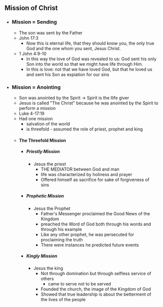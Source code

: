 ## Mission of Christ
- ### Mission = Sending
	- The son was sent by the Father
	- John 17:3
		- Now this is eternal life, that they should know you, the only true God and the one whom you sent, Jesus Christ.
	- 1 John 4:9-10
		- In this way the love of God was revealed to us: God sent his only Son into the world so that we might have life through Him.
		- In  this is love: not that we have loved God, but that he loved us and sent his Son as expiation for our sins
- ### Mission = Anointing
	- Son was anointed by the Spirit -> Spirit is the llife giver
	- Jesus is called "The Christ" because he was anointed by the Spirit to perform a mission
	- Luke 4-17:19
	- Had one mission
		- salvation of the world
		- is threefold - assumed the role of priest, prophet and king
	- #### The Threefold Mission
		- ##### Priestly Mission
			- Jesus the priest
				- THE MEDIATOR between God and man
				- life was characterized by holiness and prayer
				- Offered himself as sacrifice for sake of forgiveness of sins
		- ##### Prophetic Mission
			- Jesus the Prophet
				- Father's Messenger proclaimed the Good News of the Kingdom
				- preached the Word of God both through his words and through his example
				- Like any other prophet, he was persecuted for proclaiming the truth
				- There were instances he predicted future events
		- ##### Kingly Mission
			- Jesus the king
				- Not through domination but through selfless service of others
					- came to serve not to be served
				- Founded the church, the image of the Kingdom of God
				- Showed that true leadership is about the betterment of the lives of the people